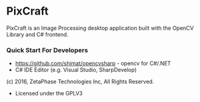 # PixCraft
PixCraft is an Image Processing desktop application built with the OpenCV Library and C# frontend.

### Quick Start For Developers
- https://github.com/shimat/opencvsharp - opencv for C#/.NET
- C# IDE Editor (e.g. Visual Studio, SharpDevelop)

(c) 2016, ZetaPhase Technologies Inc, All Rights Reserved.
- Licensed under the GPLV3
